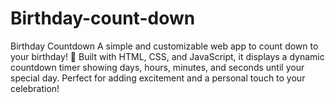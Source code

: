 # Birthday-count-down
 Birthday Countdown A simple and customizable web app to count down to your birthday! 🎉 Built with HTML, CSS, and JavaScript, it displays a dynamic countdown timer showing days, hours, minutes, and seconds until your special day. Perfect for adding excitement and a personal touch to your celebration!
